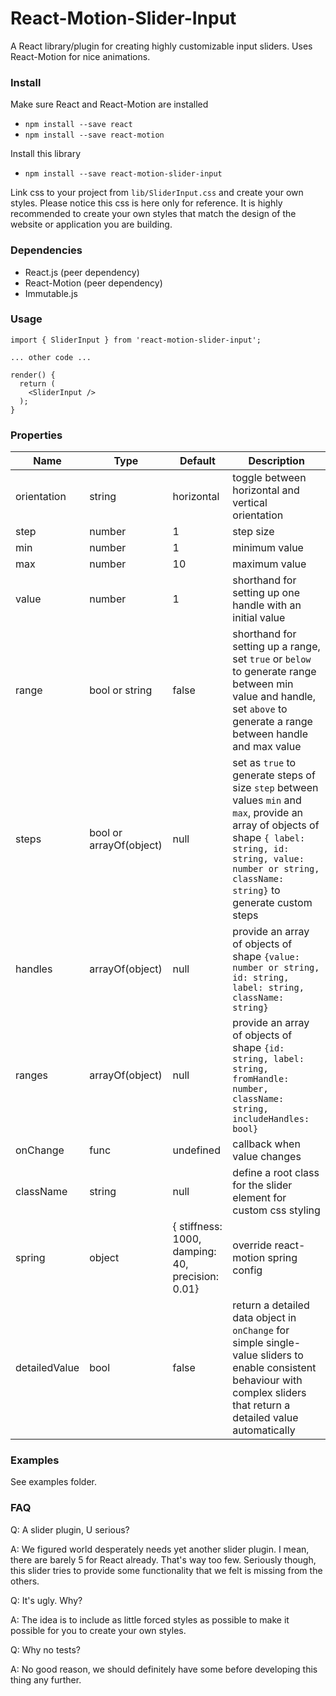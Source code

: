# React-Motion-Slider-Input

A React library/plugin for creating highly customizable input sliders. Uses React-Motion for nice animations.

### Install

Make sure React and React-Motion are installed

- `npm install --save react`
- `npm install --save react-motion`

Install this library

- `npm install --save react-motion-slider-input`

Link css to your project from `lib/SliderInput.css` and create your own styles. Please notice this css is here only for reference.
It is highly recommended to create your own styles that match the design of the website or application you are building.

### Dependencies

- React.js (peer dependency)
- React-Motion (peer dependency)
- Immutable.js

### Usage

```
import { SliderInput } from 'react-motion-slider-input';

... other code ...

render() {
  return (
    <SliderInput />
  );
}
```

### Properties

| Name | Type | Default | Description |
|---------------|-------------------------|--------------------------------------------------|-------------------------------------------------------------------------------------------------------------------------------------------------------------------------------------------------------------------------|
| orientation | string | horizontal | toggle between horizontal and vertical orientation |
| step | number | 1 | step size |
| min | number | 1 | minimum value |
| max | number | 10 | maximum value |
| value | number | 1 | shorthand for setting up one handle with an initial value |
| range | bool or string | false | shorthand for setting up a range, set `true` or `below` to generate range between min value and handle, set `above` to generate a range between handle and max value |
| steps | bool or arrayOf(object) | null | set as `true` to generate steps of size `step` between values `min` and `max`, provide an array of objects of shape `{ label: string, id: string, value: number or string, className: string}` to generate custom steps |
| handles | arrayOf(object) | null | provide an array of objects of shape `{value: number or string, id: string, label: string, className: string}` |
| ranges | arrayOf(object) | null | provide an array of objects of shape `{id: string, label: string, fromHandle: number, className: string, includeHandles: bool}` |
| onChange | func | undefined | callback when value changes |
| className | string | null | define a root class for the slider element for custom css styling |
| spring | object | { stiffness: 1000, damping: 40, precision: 0.01} | override react-motion spring config |
| detailedValue | bool | false | return a detailed data object in `onChange` for simple single-value sliders to enable consistent behaviour with complex sliders that return a detailed value automatically |

### Examples

See examples folder.

### FAQ

Q: A slider plugin, U serious?

A: We figured world desperately needs yet another slider plugin. I mean, there are barely 5 for React already. That's way too few. Seriously though, this slider tries to provide some functionality that we felt is missing from the others.

Q: It's ugly. Why?

A: The idea is to include as little forced styles as possible to make it possible for you to create your own styles.

Q: Why no tests?

A: No good reason, we should definitely have some before developing this thing any further.

